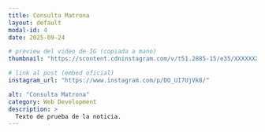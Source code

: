 ```yaml
---
title: Consulta Matrona
layout: default
modal-id: 4
date: 2025-09-24

# preview del video de IG (copiada a mano)
thumbnail: "https://scontent.cdninstagram.com/v/t51.2885-15/e35/XXXXXXX_n.jpg?...&ccb=1-7"

# link al post (embed oficial)
instagram_url: "https://www.instagram.com/p/DO_UI7UjVk8/"

alt: "Consulta Matrona"
category: Web Development
description: >
  Texto de prueba de la noticia.
---
```

